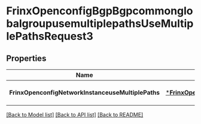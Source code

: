 # FrinxOpenconfigBgpBgpcommonglobalgroupusemultiplepathsUseMultiplePathsRequest3

## Properties
Name | Type | Description | Notes
------------ | ------------- | ------------- | -------------
**FrinxOpenconfigNetworkInstanceuseMultiplePaths** | [***FrinxOpenconfigBgpBgpcommonglobalgroupusemultiplepathsUseMultiplePaths**](frinx.openconfig.bgp.bgpcommonglobalgroupusemultiplepaths.UseMultiplePaths.md) |  | [optional] [default to null]

[[Back to Model list]](../README.md#documentation-for-models) [[Back to API list]](../README.md#documentation-for-api-endpoints) [[Back to README]](../README.md)


